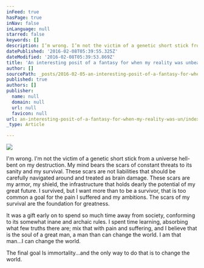 ```yaml
---
inFeed: true
hasPage: true
inNav: false
inLanguage: null
starred: false
keywords: []
description: I’m wrong. I’m not the victim of a genetic short stick from a universe hell-bent on my destruction.
datePublished: '2016-02-08T05:39:55.325Z'
dateModified: '2016-02-08T05:39:53.869Z'
title: 'An interesting posit of a fantasy for when my reality was unbearable… '
author: []
sourcePath: _posts/2016-02-05-an-interesting-posit-of-a-fantasy-for-when-my-reality-was-un.md
published: true
authors: []
publisher:
  name: null
  domain: null
  url: null
  favicon: null
url: an-interesting-posit-of-a-fantasy-for-when-my-reality-was-un/index.html
_type: Article

---
```

![](https://the-grid-user-content.s3-us-west-2.amazonaws.com/445214f9-6055-4bd2-9a92-b49c8db80f0d.jpg)

I'm wrong. I'm not the victim of a genetic short stick from a universe hell-bent on my destruction. My mind bears the scars of constant threats to its sanity and my survival. These scars are not liabilities that should be carefully navigated around and treated as brain damage. These scars are my armor, my shield, the infrastructure that holds dearly the potential of my great future. I survived, but I want more than to be a survivor, that is too common a goal for the pain I suffered and my ambitions. The scars of my survival are the foundation for greatness. 

It was a gift early on to spend so much time away from society, conforming to its somewhat inane and archaic rules. I spent time learning, absorbing what few truths there are; mix that with pain and suffering, and I believe that is the soul of a great man, a man than can change the world. I am that man...I can change the world.

The final goal Is immortality...and the only way to do that is to change the world.